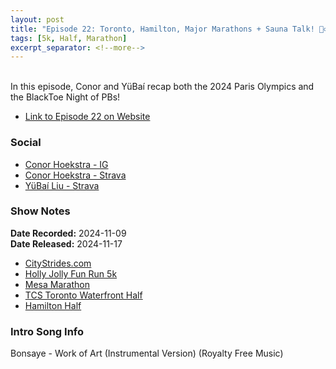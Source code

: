 ```yaml
---
layout: post
title: "Episode 22: Toronto, Hamilton, Major Marathons + Sauna Talk! 🧖‍♂️"
tags: [5k, Half, Marathon]
excerpt_separator: <!--more-->
---
```



<br>In this episode, Conor and YüBaí recap both the 2024 Paris Olympics and the BlackToe Night of PBs!

<!--more-->

* [Link to Episode 22 on Website](https://runforthefunofit.com/2024/11/17/Episode-22.html)

### Social
 
* [Conor Hoekstra - IG](https://www.instagram.com/conorhoekstra/)
* [Conor Hoekstra - Strava](https://www.strava.com/athletes/59373430)
* [YüBaí Liu - Strava](https://www.strava.com/athletes/102365031)

### Show Notes
 
**Date Recorded:** 2024-11-09 <br>
**Date Released:** 2024-11-17

* [CityStrides.com](https://citystrides.com/)
* [Holly Jolly Fun Run 5k](https://thesantaclausparade.com/holly-jolly-fun-run/)
* [Mesa Marathon](https://mesamarathon.com/)
* [TCS Toronto Waterfront Half](https://www.torontowaterfrontmarathon.com/)
* [Hamilton Half](https://www.hamiltonmarathon.ca/)

### Intro Song Info
 
Bonsaye - Work of Art (Instrumental Version) (Royalty Free Music)
